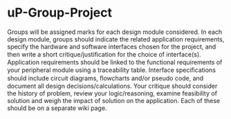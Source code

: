 # uP-Group-Project

Groups will be assigned marks for each design module considered. In each design module, groups should indicate the related application requirements, specify the hardware and software interfaces chosen for the project, and then write a short critique/justiﬁcation for the choice of interface(s). Application requirements should be linked to the functional requirements of your peripheral module using a traceability table. Interface speciﬁcations should include circuit diagrams, ﬂowcharts and/or pseudo code, and document all design decisions/calculations. Your critique should consider the history of problem, review your logic/reasoning, examine feasibility of solution and weigh the impact of solution on the application. Each of these should be on a separate wiki page.
